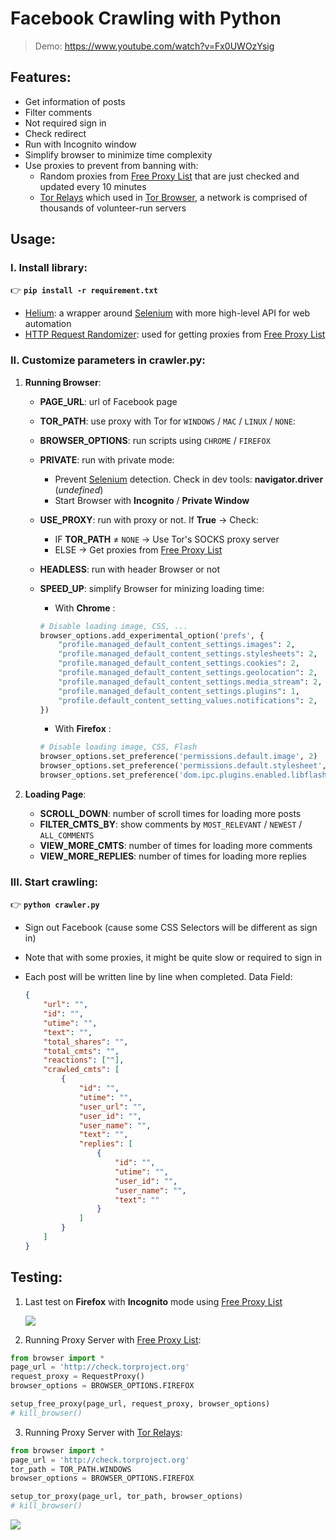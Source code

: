 # Facebook Crawling with Python

> Demo: https://www.youtube.com/watch?v=Fx0UWOzYsig

## Features:

-   Get information of posts
-   Filter comments
-   Not required sign in
-   Check redirect
-   Run with Incognito window
-   Simplify browser to minimize time complexity
-   Use proxies to prevent from banning with:
    -   Random proxies from [Free Proxy List](https://free-proxy-list.net/) that are just checked and updated every 10 minutes
    -   [Tor Relays](https://github.com/18520339/facebook-crawling/tree/master/tor) which used in [Tor Browser](https://www.torproject.org/), a network is comprised of thousands of volunteer-run servers

## Usage:

### I. Install library:

👉 **`pip install -r requirement.txt`**

-   [Helium](https://github.com/mherrmann/selenium-python-helium): a wrapper around [Selenium](https://selenium-python.readthedocs.io/) with more high-level API for web automation
-   [HTTP Request Randomizer](https://github.com/pgaref/HTTP_Request_Randomizer): used for getting proxies from [Free Proxy List](https://free-proxy-list.net/)

### II. Customize parameters in crawler.py:

1.  **Running Browser**:

    -   **PAGE_URL**: url of Facebook page
    -   **TOR_PATH**: use proxy with Tor for `WINDOWS` / `MAC` / `LINUX` / `NONE`:
    -   **BROWSER_OPTIONS**: run scripts using `CHROME` / `FIREFOX`
    -   **PRIVATE**: run with private mode:
        -   Prevent [Selenium](https://selenium-python.readthedocs.io/) detection. Check in dev tools: **navigator.driver** (_undefined_)
        -   Start Browser with **Incognito** / **Private Window**
    -   **USE_PROXY**: run with proxy or not. If **True** &rarr; Check:
        -   IF **TOR_PATH** &ne; `NONE` &rarr; Use Tor's SOCKS proxy server
        -   ELSE &rarr; Get proxies from [Free Proxy List](https://free-proxy-list.net/)
    -   **HEADLESS**: run with header Browser or not
    -   **SPEED_UP**: simplify Browser for minizing loading time:

        -   With **Chrome** :

        ```python
        # Disable loading image, CSS, ...
        browser_options.add_experimental_option('prefs', {
            "profile.managed_default_content_settings.images": 2,
            "profile.managed_default_content_settings.stylesheets": 2,
            "profile.managed_default_content_settings.cookies": 2,
            "profile.managed_default_content_settings.geolocation": 2,
            "profile.managed_default_content_settings.media_stream": 2,
            "profile.managed_default_content_settings.plugins": 1,
            "profile.default_content_setting_values.notifications": 2,
        })
        ```

        -   With **Firefox** :

        ```python
        # Disable loading image, CSS, Flash
        browser_options.set_preference('permissions.default.image', 2)
        browser_options.set_preference('permissions.default.stylesheet', 2)
        browser_options.set_preference('dom.ipc.plugins.enabled.libflashplayer.so', 'false')
        ```

2.  **Loading Page**:

    -   **SCROLL_DOWN**: number of scroll times for loading more posts
    -   **FILTER_CMTS_BY**: show comments by `MOST_RELEVANT` / `NEWEST` / `ALL_COMMENTS`
    -   **VIEW_MORE_CMTS**: number of times for loading more comments
    -   **VIEW_MORE_REPLIES**: number of times for loading more replies

### III. Start crawling:

👉 **`python crawler.py`**

-   Sign out Facebook (cause some CSS Selectors will be different as sign in)
-   Note that with some proxies, it might be quite slow or required to sign in
-   Each post will be written line by line when completed. Data Field:

    ```json
    {
        "url": "",
        "id": "",
        "utime": "",
        "text": "",
        "total_shares": "",
        "total_cmts": "",
        "reactions": [""],
        "crawled_cmts": [
            {
                "id": "",
                "utime": "",
                "user_url": "",
                "user_id": "",
                "user_name": "",
                "text": "",
                "replies": [
                    {
                        "id": "",
                        "utime": "",
                        "user_id": "",
                        "user_name": "",
                        "text": ""
                    }
                ]
            }
        ]
    }
    ```

## Testing:

1.  Last test on **Firefox** with **Incognito** mode using [Free Proxy List](https://free-proxy-list.net/)

    ![](https://github.com/18520339/facebook-crawling/blob/master/image/result.png?raw=true)

2.  Running Proxy Server with [Free Proxy List](https://free-proxy-list.net/):

```python
from browser import *
page_url = 'http://check.torproject.org'
request_proxy = RequestProxy()
browser_options = BROWSER_OPTIONS.FIREFOX

setup_free_proxy(page_url, request_proxy, browser_options)
# kill_browser()
```

3. Running Proxy Server with [Tor Relays](https://github.com/18520339/facebook-crawling/tree/master/tor):

```python
from browser import *
page_url = 'http://check.torproject.org'
tor_path = TOR_PATH.WINDOWS
browser_options = BROWSER_OPTIONS.FIREFOX

setup_tor_proxy(page_url, tor_path, browser_options)
# kill_browser()
```

![](https://github.com/18520339/facebook-crawling/blob/master/image/proxy.png?raw=true)
